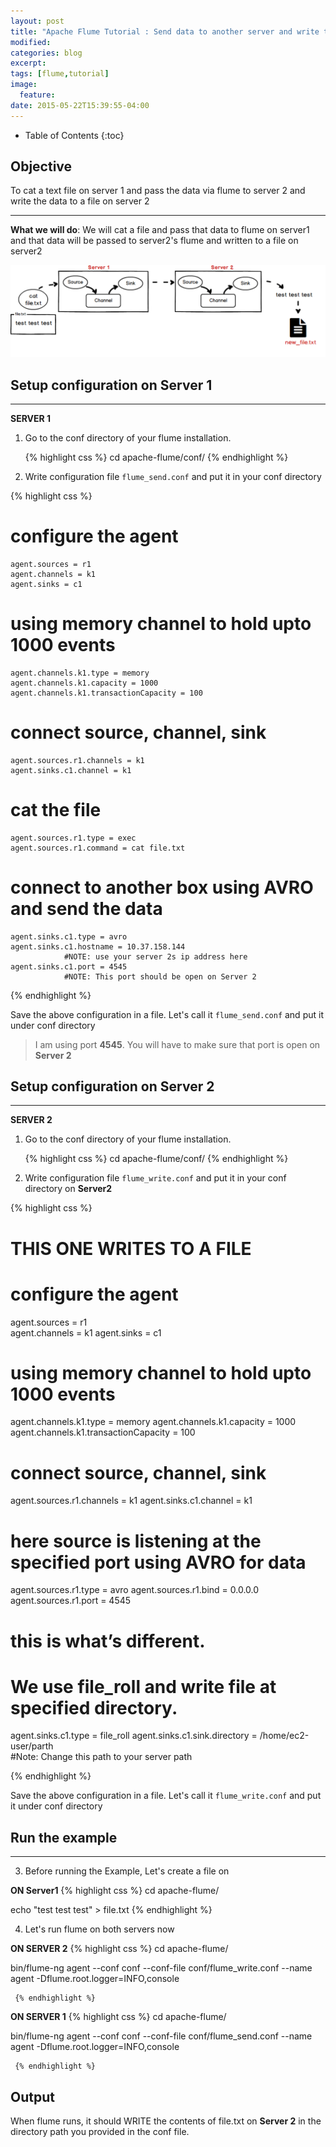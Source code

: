 ```yaml
---
layout: post
title: "Apache Flume Tutorial : Send data to another server and write that data to a file"
modified:
categories: blog
excerpt:
tags: [flume,tutorial]
image:
  feature:
date: 2015-05-22T15:39:55-04:00
---
```

* Table of Contents
{:toc}

## Objective 
To cat a text file on server 1 and pass the data via flume to server 2 and write the data to a file on server 2

--- 
 

 

**What we will do**: We will cat a file and pass that data to flume on server1  and that data will be passed to server2's flume and written to a file on server2

![](/images/this/flume/write_to_file_another_server.png)




## Setup configuration on Server 1
--- 
 **SERVER 1** 

1) Go to the conf directory of your flume installation.
           
 	 {% highlight css %}
 	 cd apache-flume/conf/
 	 {% endhighlight %}
 

2) Write configuration file <code>flume_send.conf</code> and put it in your conf directory
          
{% highlight css %}  
# configure the agent
    agent.sources = r1
    agent.channels = k1
    agent.sinks = c1

# using memory channel to hold upto 1000 events
    agent.channels.k1.type = memory
    agent.channels.k1.capacity = 1000
    agent.channels.k1.transactionCapacity = 100

# connect source, channel, sink 
    agent.sources.r1.channels = k1
    agent.sinks.c1.channel = k1

# cat the file 
    agent.sources.r1.type = exec
    agent.sources.r1.command = cat file.txt

# connect to another box using AVRO and send the data
    agent.sinks.c1.type = avro
    agent.sinks.c1.hostname = 10.37.158.144   
    			#NOTE: use your server 2s ip address here
    agent.sinks.c1.port = 4545  
    		   	#NOTE: This port should be open on Server 2
 {% endhighlight %}

Save the above configuration in a file. Let's call it <code>flume_send.conf</code> and put it under conf directory

 > I am using port **4545**. You will have to make sure that port is open on **Server 2**




## Setup configuration on Server 2
--- 
**SERVER 2** 

1) Go to the conf directory of your flume installation.
           
 	 {% highlight css %}
 	 cd apache-flume/conf/
 	 {% endhighlight %}
 	 
2)  Write configuration file <code>flume_write.conf</code> and put it in your conf directory on **Server2**
   
   {% highlight css %}
# THIS ONE WRITES TO A FILE
# configure the agent
   agent.sources = r1	
   agent.channels = k1
   agent.sinks = c1
 
# using memory channel to hold upto 1000 events
   agent.channels.k1.type = memory
   agent.channels.k1.capacity = 1000
   agent.channels.k1.transactionCapacity = 100
 
# connect source, channel, sink 
   agent.sources.r1.channels = k1
   agent.sinks.c1.channel = k1

# here source is listening at the specified port using AVRO for data
   agent.sources.r1.type = avro
   agent.sources.r1.bind = 0.0.0.0
   agent.sources.r1.port = 4545
 
# this is what’s different. 
# We use file_roll and write file at specified directory. 
   agent.sinks.c1.type = file_roll
   agent.sinks.c1.sink.directory = /home/ec2-user/parth   
   				#Note: Change this path to your server path

   {% endhighlight %}
   
   Save the above configuration in a file. Let's call it <code>flume_write.conf</code> and put it under conf directory
   
   
   
## Run the example  
--- 
3) Before running the Example, Let's create a file on
 
**ON Server1**
 {% highlight css %}
cd apache-flume/
 	 
echo "test test test" > file.txt
 	 {% endhighlight %}

4) Let's run flume on both servers now

**ON SERVER 2**
     {% highlight css %}
cd apache-flume/

bin/flume-ng agent --conf conf --conf-file conf/flume_write.conf --name agent -Dflume.root.logger=INFO,console
 	 
 	 {% endhighlight %}


**ON SERVER 1**
     {% highlight css %}
cd apache-flume/

bin/flume-ng agent --conf conf --conf-file conf/flume_send.conf --name agent -Dflume.root.logger=INFO,console
 	 
 	 {% endhighlight %}
     
      
      
      
## Output
 When flume runs, it should WRITE the contents of file.txt on **Server 2** in the directory path you provided in the conf file. 

 
 
 
 
 
